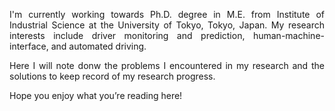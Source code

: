 <p style='text-align: justify;'> I'm currently working towards Ph.D. degree in M.E. from Institute of Industrial Science at the University of Tokyo, Tokyo, Japan. My research interests include driver monitoring and prediction, human-machine-interface, and automated driving. </p>

<p style='text-align: justify;'> Here I will note donw the problems I encountered in my research and the solutions to keep record of my research progress. </p>

Hope you enjoy what you’re reading here!
